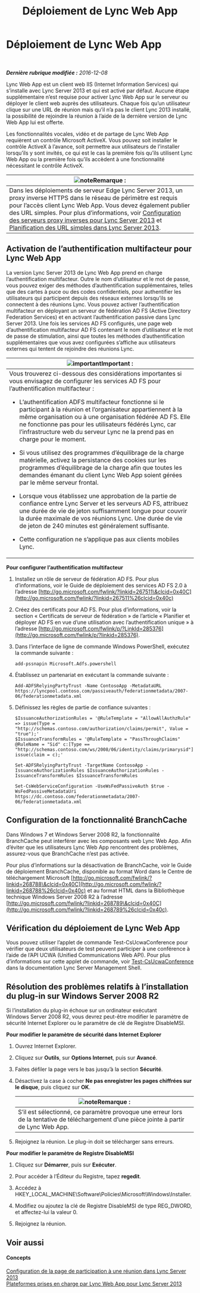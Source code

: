 ﻿---
title: Déploiement de Lync Web App
TOCTitle: Déploiement de Lync Web App
ms:assetid: b6301e98-051c-4e4b-8e10-ec922a8f508a
ms:mtpsurl: https://technet.microsoft.com/fr-fr/library/JJ205190(v=OCS.15)
ms:contentKeyID: 49298607
ms.date: 12/10/2016
mtps_version: v=OCS.15
ms.translationtype: HT
---

# Déploiement de Lync Web App

 

_**Dernière rubrique modifiée :** 2016-12-08_

Lync Web App est un client web IIS (Internet Information Services) qui s’installe avec Lync Server 2013 et qui est activé par défaut. Aucune étape supplémentaire n’est requise pour activer Lync Web App sur le serveur ou déployer le client web auprès des utilisateurs. Chaque fois qu’un utilisateur clique sur une URL de réunion mais qu’il n’a pas le client Lync 2013 installé, la possibilité de rejoindre la réunion à l’aide de la dernière version de Lync Web App lui est offerte.

Les fonctionnalités vocales, vidéo et de partage de Lync Web App requièrent un contrôle Microsoft ActiveX. Vous pouvez soit installer le contrôle ActiveX à l’avance, soit permettre aux utilisateurs de l’installer lorsqu’ils y sont invités, ce qui est le cas la première fois qu’ils utilisent Lync Web App ou la première fois qu’ils accèdent à une fonctionnalité nécessitant le contrôle ActiveX.

<table>
<thead>
<tr class="header">
<th><img src="images/Gg398920.note(OCS.15).gif" title="note" alt="note" />Remarque :</th>
</tr>
</thead>
<tbody>
<tr class="odd">
<td>Dans les déploiements de serveur Edge Lync Server 2013, un proxy inverse HTTPS dans le réseau de périmètre est requis pour l’accès client Lync Web App. Vous devez également publier des URL simples. Pour plus d’informations, voir <a href="lync-server-2013-setting-up-reverse-proxy-servers.md">Configuration des serveurs proxy inverses pour Lync Server 2013</a> et <a href="lync-server-2013-planning-for-simple-urls.md">Planification des URL simples dans Lync Server 2013</a>.</td>
</tr>
</tbody>
</table>


## Activation de l’authentification multifacteur pour Lync Web App

La version Lync Server 2013 de Lync Web App prend en charge l’authentification multifacteur. Outre le nom d’utilisateur et le mot de passe, vous pouvez exiger des méthodes d’authentification supplémentaires, telles que des cartes à puce ou des codes confidentiels, pour authentifier les utilisateurs qui participent depuis des réseaux externes lorsqu’ils se connectent à des réunions Lync. Vous pouvez activer l’authentification multifacteur en déployant un serveur de fédération AD FS (Active Directory Federation Services) et en activant l’authentification passive dans Lync Server 2013. Une fois les services AD FS configurés, une page web d’authentification multifacteur AD FS contenant le nom d’utilisateur et le mot de passe de stimulation, ainsi que toutes les méthodes d’authentification supplémentaires que vous avez configurées s’affiche aux utilisateurs externes qui tentent de rejoindre des réunions Lync.

<table>
<colgroup>
<col style="width: 100%" />
</colgroup>
<thead>
<tr class="header">
<th><img src="images/Gg425917.important(OCS.15).gif" title="important" alt="important" />Important :</th>
</tr>
</thead>
<tbody>
<tr class="odd">
<td>Vous trouverez ci-dessous des considérations importantes si vous envisagez de configurer les services AD FS pour l’authentification multifacteur :
<ul>
<li><p>L’authentification ADFS multifacteur fonctionne si le participant à la réunion et l’organisateur appartiennent à la même organisation ou à une organisation fédérée AD FS. Elle ne fonctionne pas pour les utilisateurs fédérés Lync, car l’infrastructure web du serveur Lync ne la prend pas en charge pour le moment.</p></li>
<li><p>Si vous utilisez des programmes d’équilibrage de la charge matérielle, activez la persistance des cookies sur les programmes d’équilibrage de la charge afin que toutes les demandes émanant du client Lync Web App soient gérées par le même serveur frontal.</p></li>
<li><p>Lorsque vous établissez une approbation de la partie de confiance entre Lync Server et les serveurs AD FS, attribuez une durée de vie de jeton suffisamment longue pour couvrir la durée maximale de vos réunions Lync. Une durée de vie de jeton de 240 minutes est généralement suffisante.</p></li>
<li><p>Cette configuration ne s’applique pas aux clients mobiles Lync.</p></li>
</ul></td>
</tr>
</tbody>
</table>


**Pour configurer l’authentification multifacteur**

1.  Installez un rôle de serveur de fédération AD FS. Pour plus d’informations, voir le Guide de déploiement des services AD FS 2.0 à l’adresse [http://go.microsoft.com/fwlink/?linkid=267511\&clcid=0x40C](http://go.microsoft.com/fwlink/?linkid=267511%26clcid=0x40c)

2.  Créez des certificats pour AD FS. Pour plus d’informations, voir la section « Certificats de serveur de fédération » de l’article « Planifier et déployer AD FS en vue d’une utilisation avec l’authentification unique » à l’adresse [http://go.microsoft.com/fwlink/p/?LinkId=285376](http://go.microsoft.com/fwlink/p/?linkid=285376).

3.  Dans l’interface de ligne de commande Windows PowerShell, exécutez la commande suivante :
    
        add-pssnapin Microsoft.Adfs.powershell

4.  Établissez un partenariat en exécutant la commande suivante :
    
        Add-ADFSRelyingPartyTrust -Name ContosoApp -MetadataURL https://lyncpool.contoso.com/passiveauth/federationmetadata/2007-06/federationmetadata.xml

5.  Définissez les règles de partie de confiance suivantes :
    
    ```
    $IssuanceAuthorizationRules = '@RuleTemplate = "AllowAllAuthzRule" => issue(Type = "http://schemas.contoso.com/authorization/claims/permit", Value = "true");'
    $IssuanceTransformRules = '@RuleTemplate = "PassThroughClaims" @RuleName = "Sid" c:[Type == "http://schemas.contoso.com/ws/2008/06/identity/claims/primarysid"]=> issue(claim = c);'
    ```
    
    ```
    Set-ADFSRelyingPartyTrust -TargetName ContosoApp -IssuanceAuthorizationRules $IssuanceAuthorizationRules -IssuanceTransformRules $IssuanceTransformRules
    ```
    ```
    Set-CsWebServiceConfiguration -UseWsFedPassiveAuth $true -WsFedPassiveMetadataUri https://dc.contoso.com/federationmetadata/2007-06/federationmetadata.xml
    ```

## Configuration de la fonctionnalité BranchCache

Dans Windows 7 et Windows Server 2008 R2, la fonctionnalité BranchCache peut interférer avec les composants web Lync Web App. Afin d’éviter que les utilisateurs Lync Web App rencontrent des problèmes, assurez-vous que BranchCache n’est pas activée.

Pour plus d’informations sur la désactivation de BranchCache, voir le Guide de déploiement BranchCache, disponible au format Word dans le Centre de téléchargement Microsoft [http://go.microsoft.com/fwlink/?linkid=268788\&clcid=0x40C](http://go.microsoft.com/fwlink/?linkid=268788%26clcid=0x40c) et au format HTML dans la Bibliothèque technique Windows Server 2008 R2 à l’adresse [http://go.microsoft.com/fwlink/?linkid=268789\&clcid=0x40C](http://go.microsoft.com/fwlink/?linkid=268789%26clcid=0x40c).

## Vérification du déploiement de Lync Web App

Vous pouvez utiliser l’applet de commande Test-CsUcwaConference pour vérifier que deux utilisateurs de test peuvent participer à une conférence à l’aide de l’API UCWA (Unified Communications Web API). Pour plus d’informations sur cette applet de commande, voir [Test-CsUcwaConference](https://docs.microsoft.com/en-us/powershell/module/skype/Test-CsUcwaConference) dans la documentation Lync Server Management Shell.

## Résolution des problèmes relatifs à l’installation du plug-in sur Windows Server 2008 R2

Si l’installation du plug-in échoue sur un ordinateur exécutant Windows Server 2008 R2, vous devrez peut-être modifier le paramètre de sécurité Internet Explorer ou le paramètre de clé de Registre DisableMSI.

**Pour modifier le paramètre de sécurité dans Internet Explorer**

1.  Ouvrez Internet Explorer.

2.  Cliquez sur **Outils**, sur **Options Internet**, puis sur **Avancé**.

3.  Faites défiler la page vers le bas jusqu’à la section **Sécurité**.

4.  Désactivez la case à cocher **Ne pas enregistrer les pages chiffrées sur le disque**, puis cliquez sur **OK**.
    
    <table>
    <thead>
    <tr class="header">
    <th><img src="images/Gg398920.note(OCS.15).gif" title="note" alt="note" />Remarque :</th>
    </tr>
    </thead>
    <tbody>
    <tr class="odd">
    <td>S’il est sélectionné, ce paramètre provoque une erreur lors de la tentative de téléchargement d’une pièce jointe à partir de Lync Web App.</td>
    </tr>
    </tbody>
    </table>


5.  Rejoignez la réunion. Le plug-in doit se télécharger sans erreurs.

**Pour modifier le paramètre de Registre DisableMSI**

1.  Cliquez sur **Démarrer**, puis sur **Exécuter**.

2.  Pour accéder à l’Éditeur du Registre, tapez **regedit**.

3.  Accédez à HKEY\_LOCAL\_MACHINE\\Software\\Policies\\Microsoft\\Windows\\Installer.

4.  Modifiez ou ajoutez la clé de Registre DisableMSI de type REG\_DWORD, et affectez-lui la valeur 0.

5.  Rejoignez la réunion.

## Voir aussi

#### Concepts

[Configuration de la page de participation à une réunion dans Lync Server 2013](lync-server-2013-configuring-the-meeting-join-page.md)  
[Plateformes prises en charge par Lync Web App pour Lync Server 2013](lync-server-2013-lync-web-app-supported-platforms.md)

